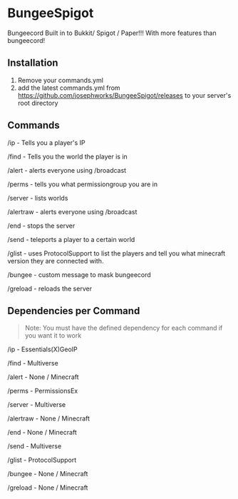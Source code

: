 # BungeeSpigot
Bungeecord Built in to Bukkit/ Spigot / Paper!!! With more features than bungeecord!

## Installation

1. Remove your commands.yml
2. add the latest commands.yml from https://github.com/josephworks/BungeeSpigot/releases to your server's root directory

## Commands

/ip - Tells you a player's IP

/find - Tells you the world the player is in

/alert - alerts everyone using /broadcast

/perms - tells you what permissiongroup you are in

/server - lists worlds

/alertraw - alerts everyone using /broadcast

/end - stops the server

/send - teleports a player to a certain world

/glist - uses ProtocolSupport to list the players and tell you what minecraft version they are connected with.

/bungee - custom message to mask bungeecord

/greload - reloads the server

## Dependencies per Command

> Note: You must have the defined dependency for each command if you want it to work

/ip - Essentials(X)GeoIP

/find - Multiverse

/alert - None / Minecraft

/perms - PermissionsEx

/server - Multiverse

/alertraw - None / Minecraft

/end - None / Minecraft

/send - Multiverse

/glist - ProtocolSupport

/bungee - None / Minecraft

/greload - None / Minecraft
